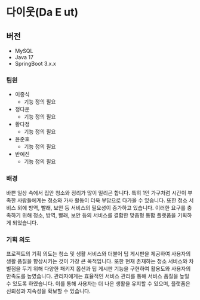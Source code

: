 # 다이웃(Da E ut)

## 버전
- MySQL
- Java 17
- SpringBoot 3.x.x

### 팀원
- 이종식
    - 기능 정의 필요
- 정다운
    - 기능 정의 필요
- 황다정
    - 기능 정의 필요
- 윤준호
    - 기능 정의 필요
- 반예진
    - 기능 정의 필요

### 배경
바쁜 일상 속에서 집안 청소와 정리가 많이 밀리곤 합니다.
특히 1인 가구처럼 시간이 부족한 사람들에게는 청소와 가사 활동이 더욱 부담으로 다가올 수 있습니다.
또한 청소 서비스 외에 방역, 빨래, 보안 등 서비스의 필요성이 증가하고 있습니다.
이러한 요구를 충족하기 위해 청소, 방역, 빨래, 보안 등의 서비스를 결합한 맞춤형 통합 플랫폼을 기획하게 되었습니다.


### 기획 의도
프로젝트의 기획 의도는 청소 및 생활 서비스와 더불어 팁 게시판을 제공하여 사용자의 생활 품질을 향상시키는 것이 가장 큰 목적입니다.
또한 현재 존재하는 청소 서비스와 차별점을 두기 위해 다양한 패키지 옵션과 팁 게시판 기능을 구현하여 활용도와 사용자의 만족도를 높였습니다.
관리자에게는 효율적인 서비스 관리를 통해 서비스 품질을 높일 수 있도록 하였습니다.
이를 통해 사용자는 더 나은 생활을 유지할 수 있으며, 플랫폼은 신뢰성과 지속성을 확보할 수 있습니다.
